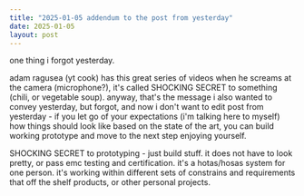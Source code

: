 ```yaml
---
title: "2025-01-05 addendum to the post from yesterday"
date: 2025-01-05
layout: post
---
```


one thing i forgot yesterday. <br />
 
adam ragusea (yt cook) has this great series of videos when he screams at the camera (microphone?), it's called SHOCKING SECRET to something (chili, or vegetable soup). anyway, that's the message i also wanted to convey yesterday, but forgot, and now i don't want to edit post from yesterday - if you let go of your expectations (i'm talking here to myself) how things should look like based on the state of the art, you can build working prototype and move to the next step enjoying yourself. <br />

SHOCKING SECRET to prototyping - just build stuff. it does not have to look pretty, or pass emc testing and certification. it's a hotas/hosas system for one person. it's working within different sets of constrains and requirements that off the shelf products, or other personal projects. <br />
